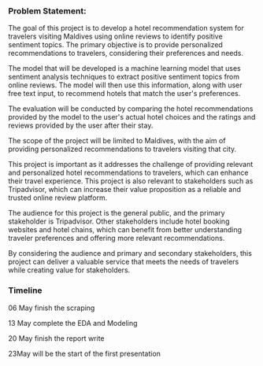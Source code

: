 ### Problem Statement:

The goal of this project is to develop a hotel recommendation system for travelers visiting Maldives using online reviews to identify positive sentiment topics. The primary objective is to provide personalized recommendations to travelers, considering their preferences and needs.  


The model that will be developed is a machine learning model that uses sentiment analysis techniques to extract positive sentiment topics from online reviews. The model will then use this information, along with user free text input, to recommend hotels that match the user's preferences.  

The evaluation will be conducted by comparing the hotel recommendations provided by the model to the user's actual hotel choices and the ratings and reviews provided by the user after their stay.  

The scope of the project will be limited to Maldives, with the aim of providing personalized recommendations to travelers visiting that city.   

This project is important as it addresses the challenge of providing relevant and personalized hotel recommendations to travelers, which can enhance their travel experience. This project is also relevant to stakeholders such as Tripadvisor, which can increase their value proposition as a reliable and trusted online review platform.  

The audience for this project is the general public, and the primary stakeholder is Tripadvisor. Other stakeholders include hotel booking websites and hotel chains, which can benefit from better understanding traveler preferences and offering more relevant recommendations.  

By considering the audience and primary and secondary stakeholders, this project can deliver a valuable service that meets the needs of travelers while creating value for stakeholders.

### Timeline
06 May finish the scraping   

13 May complete the EDA and Modeling   

20 May finish the report write

23May will be the start of the first presentation